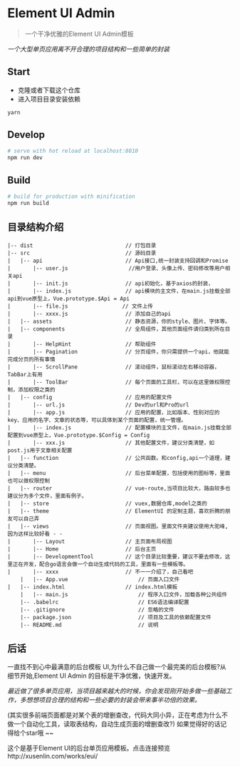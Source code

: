 # Element UI Admin

> 一个干净优雅的Element UI Admin模板

*一个大型单页应用离不开合理的项目结构和一些简单的封装*


## Start

 - 克隆或者下载这个仓库
 - 进入项目目录安装依赖

``` bash
yarn
```

## Develop

``` bash
# serve with hot reload at localhost:8010
npm run dev
```

## Build

``` bash
# build for production with minification
npm run build
```

## 目录结构介绍 ##

	|-- dist                             // 打包目录
	|-- src                              // 源码目录
	|   |-- api                          // Api接口,统一封装支持回调和Promise
	|       |-- user.js           	      //用户登录、头像上传、密码修改等用户相关api
	|       |-- init.js                  // api初始化，基于axios的封装，
	|       |-- index.js           	     // api模块的主文件，在main.js挂载全部api到vue原型上，Vue.prototype.$Api = Api
	|       |-- file.js                 // 文件上传
	|       |-- xxxx.js           	     // 添加自己的api
	|   |-- assets                       // 静态资源，你的style、图片、字体等。
	|   |-- components                   // 全局组件，其他页面组件请归类到所在目录
	|       |-- HelpHint                 // 帮助组件
	|       |-- Pagination               // 分页组件，你只需提供一个api，他就能完成分页的所有事情
	|       |-- ScrollPane               // 滚动组件，鼠标滚动左右移动容器，TabBar上有用
	|       |-- ToolBar                  // 每个页面的工具栏，可以在这里做权限控制，添加权限之类的
	|   |-- config                       // 应用的配置文件
	|       |-- url.js                   // Dev的url和Pro的url
	|       |-- app.js                   // 应用的配置，比如版本、性别对应的key、应用的名字、文章的状态等，可以具体到某个页面的配置，统一管理。
	|       |-- index.js                 // 配置模块的主文件，在main.js挂载全部配置到vue原型上，Vue.prototype.$Config = Config
	|       |-- xxx.js                   // 其他配置文件，建议分类清楚，如post.js用于文章相关配置
	|   |-- function                     // 公共函数。和config,api一个道理，建议分类清楚。
	|   |-- menu                         // 后台菜单配置，包括使用的图标等，里面也可以做权限控制
	|   |-- router                       // vue-route,当项目比较大，路由较多也建议分为多个文件，里面有例子。
	|   |-- store                        // vuex,数据仓库,model之类的
	|   |-- theme                        // ElementUI 的定制主题，喜欢折腾的朋友可以自己弄
	|   |-- views                        // 页面视图。里面文件夹建议使用大驼峰,因为这样比较好看 - - 
	|       |-- Layout                   // 主页面布局视图
	|       |-- Home                     // 后台主页
	|       |-- DevelopmentTool          // 这个目录比较重要，建议不要去修改，这里正在开发，配合go语言会做一个自动生成代码的工具，里面有一些模板等。
	|       |-- xxxx                     // 不一一介绍了，自己看吧
		|   |-- App.vue                      // 页面入口文件
	|   |-- index.html                   // index.html模板
		|   |-- main.js                      // 程序入口文件，加载各种公共组件
		|-- .babelrc                         // ES6语法编译配置
		|-- .gitignore                       // 忽略的文件
		|-- package.json                     // 项目及工具的依赖配置文件
		|-- README.md                        // 说明




## 后话

一直找不到心中最满意的后台模板 UI,为什么不自己做一个最完美的后台模板?从细节开始,Element UI Admin 的目标是干净优雅，快速开发。

*最近做了很多单页应用，当项目越来越大的时候，你会发现刚开始多做一些基础工作，多想想项目合理的结构和一些必要的封装会带来事半功倍的效果。*

(其实很多前端页面都是对某个表的增删查改，代码大同小异，正在考虑为什么不做一个自动化工具，读取表结构，自动生成页面的增删查改?)
如果觉得好的话记得给个star哦 ~~

这个是基于Element UI的后台单页应用模板。点击连接预览http://xusenlin.com/works/eui/

